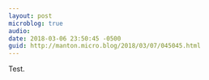 ```yaml
---
layout: post
microblog: true
audio: 
date: 2018-03-06 23:50:45 -0500
guid: http://manton.micro.blog/2018/03/07/045045.html
---
```

Test.
